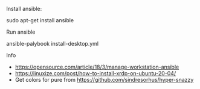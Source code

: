 Install ansible:

sudo apt-get install ansible 


Run ansible

ansible-palybook install-desktop.yml

Info
* https://opensource.com/article/18/3/manage-workstation-ansible
* https://linuxize.com/post/how-to-install-xrdp-on-ubuntu-20-04/
* Get colors for pure from https://github.com/sindresorhus/hyper-snazzy